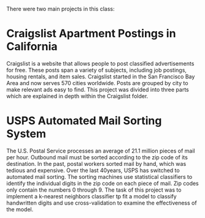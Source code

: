 There were two main projects in this class:

# Craigslist Apartment Postings in California

Craigslist is a website that allows people to post classified advertisements for free. These posts span a variety of subjects, including job postings, housing rentals, and item sales.
Craigslist started in the San Francisco Bay Area and now serves 570 cities worldwide. Posts are grouped by city to make relevant ads easy to find. This project was divided into three parts which are explained in depth within the Craigslist folder. 


# USPS Automated Mail Sorting System 

The U.S. Postal Service processes an average of 21.1 million pieces of mail per hour. Outbound mail must be sorted according to the zip code of its destination. 
In the past, postal workers sorted mail by hand, which was tedious and expensive. Over the last 40years, USPS has switched to automated mail sorting. 
The sorting machines use statistical classifiers to identify the individual digits in the zip code on each piece of mail. 
Zip codes only contain the numbers 0 through 9. The task of this project was to implement a k-nearest neighbors classifier tp 
fit a model to classify handwritten digits and use cross-validation to examine the 
effectiveness of the model.




